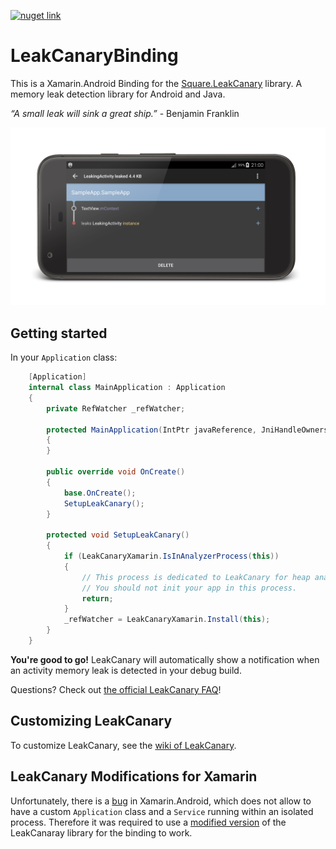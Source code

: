 [![nuget link](https://img.shields.io/badge/%20nuget-v.1.5.1.1-blue.svg?style=flat-square)](https://www.nuget.org/packages/LeakCanaryBinding/)




# LeakCanaryBinding
This is a Xamarin.Android Binding for the [Square.LeakCanary](https://github.com/square/leakcanary) library.
A memory leak detection library for Android and Java.

*“A small leak will sink a great ship.”* - Benjamin Franklin

![screenshot](https://raw.githubusercontent.com/crehmann/LeakCanaryBinding/master/assets/screenshot.png)

## Getting started

In your `Application` class:
```c#
    [Application]
    internal class MainApplication : Application
    {
        private RefWatcher _refWatcher;

        protected MainApplication(IntPtr javaReference, JniHandleOwnership transfer) : base(javaReference, transfer)
        {
        }

        public override void OnCreate()
        {
            base.OnCreate();
            SetupLeakCanary();
        }

        protected void SetupLeakCanary()
        {
            if (LeakCanaryXamarin.IsInAnalyzerProcess(this))
            {
                // This process is dedicated to LeakCanary for heap analysis.
                // You should not init your app in this process.
                return;
            }
            _refWatcher = LeakCanaryXamarin.Install(this);
        }
    }
```

**You're good to go!** LeakCanary will automatically show a notification when an activity memory leak is detected in your debug build.

Questions? Check out [the official LeakCanary FAQ](https://github.com/square/leakcanary/wiki/FAQ)!

## Customizing LeakCanary
To customize LeakCanary, see the [wiki of LeakCanary](https://github.com/square/leakcanary/wiki/Customizing-LeakCanary).

## LeakCanary Modifications for Xamarin
Unfortunately, there is a [bug](https://bugzilla.xamarin.com/show_bug.cgi?id=51940) in Xamarin.Android, which does not allow to have a custom `Application` class and a `Service` running within an isolated process. Therefore it was required to use a [modified version](https://github.com/crehmann/leakcanary/commit/7719f24f277691d2fc4224325f8ac9461d3a9cdb) of the LeakCanaray library for the binding to work.
